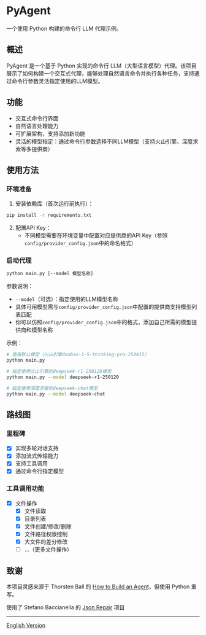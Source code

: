 # PyAgent

一个使用 Python 构建的命令行 LLM 代理示例。

## 概述

PyAgent 是一个基于 Python 实现的命令行 LLM（大型语言模型）代理。该项目展示了如何构建一个交互式代理，能够处理自然语言命令并执行各种任务，支持通过命令行参数灵活指定使用的LLM模型。

## 功能

- 交互式命令行界面
- 自然语言处理能力
- 可扩展架构，支持添加新功能
- 灵活的模型指定：通过命令行参数选择不同LLM模型（支持火山引擎、深度求索等多提供商）

## 使用方法

### 环境准备
1. 安装依赖库（首次运行前执行）：
```bash
pip install -r requirements.txt
```

2. 配置API Key：
   - 不同模型需要在环境变量中配置对应提供商的API Key（参照`config/provider_config.json`中的命名格式）

### 启动代理
```bash
python main.py [--model 模型名称]
```

参数说明：
- `--model`（可选）：指定使用的LLM模型名称
- 具体可用模型需与`config/provider_config.json`中配置的提供商支持模型列表匹配
- 你可以仿照`config/provider_config.json`中的格式，添加自己所需的模型提供商和模型名称

示例：
```bash
# 使用默认模型（火山引擎doubao-1-5-thinking-pro-250415）
python main.py

# 指定使用火山引擎的deepseek-r1-250120模型
python main.py --model deepseek-r1-250120

# 指定使用深度求索的deepseek-chat模型
python main.py --model deepseek-chat
```

## 路线图

### 里程碑

- [x] 实现多轮对话支持
- [x] 添加流式传输能力
- [x] 支持工具调用
- [x] 通过命令行指定模型

### 工具调用功能

- [x] 文件操作
  - [x] 文件读取
  - [x] 目录列表
  - [x] 文件创建/修改/删除
  - [x] 文件路径权限控制
  - [x] 大文件的差分修改
  - [ ] ...（更多文件操作）

## 致谢

本项目灵感来源于 Thorsten Ball 的 [How to Build an Agent](https://ampcode.com/how-to-build-an-agent)，但使用 Python 重写。

使用了 Stefano Baccianella 的 [Json Repair](https://github.com/mangiucugna/json_repair) 项目

---

[English Version](README_EN.md)